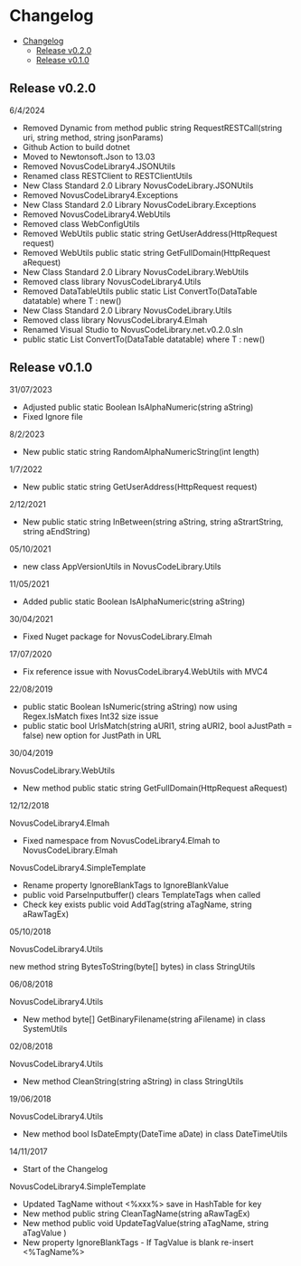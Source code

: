 # Changelog

<!-- TOC -->

- [Changelog](#changelog)
    - [Release v0.2.0](#release-v020)
    - [Release v0.1.0](#release-v010)

<!-- /TOC -->

## Release v0.2.0

6/4/2024

* Removed Dynamic from method public string RequestRESTCall(string uri, string method, string jsonParams)
* Github Action to build dotnet
* Moved to Newtonsoft.Json to 13.03
* Removed NovusCodeLibrary4.JSONUtils
* Renamed class RESTClient to RESTClientUtils
* New Class Standard 2.0 Library NovusCodeLibrary.JSONUtils
* Removed NovusCodeLibrary4.Exceptions
* New Class Standard 2.0 Library NovusCodeLibrary.Exceptions
* Removed NovusCodeLibrary4.WebUtils
* Removed class WebConfigUtils 
* Removed WebUtils public static string GetUserAddress(HttpRequest request)
* Removed WebUtils public static string GetFullDomain(HttpRequest aRequest)
* New Class Standard 2.0 Library NovusCodeLibrary.WebUtils
* Removed class library NovusCodeLibrary4.Utils
* Removed  DataTableUtils public static List<T> ConvertTo<T>(DataTable datatable) where T : new()
* New Class Standard 2.0 Library NovusCodeLibrary.Utils
* Removed class library NovusCodeLibrary4.Elmah
* Renamed Visual Studio to NovusCodeLibrary.net.v0.2.0.sln
* public static List<T> ConvertTo<T>(DataTable datatable) where T : new() 


## Release v0.1.0

31/07/2023

* Adjusted public static Boolean IsAlphaNumeric(string aString) 
* Fixed Ignore file

8/2/2023

* New public static string RandomAlphaNumericString(int length)


1/7/2022

* New public static string GetUserAddress(HttpRequest request)

2/12/2021

* New public static string InBetween(string aString, string aStrartString, string aEndString)

05/10/2021

* new class AppVersionUtils in NovusCodeLibrary.Utils


11/05/2021

* Added public static Boolean IsAlphaNumeric(string aString)

30/04/2021

* Fixed Nuget package for NovusCodeLibrary.Elmah


17/07/2020

* Fix reference issue with NovusCodeLibrary4.WebUtils with MVC4


22/08/2019

* public static Boolean IsNumeric(string aString) now using Regex.IsMatch fixes Int32 size issue
* public static bool UrlsMatch(string aURI1, string aURI2, bool aJustPath = false) new option for JustPath in URL


30/04/2019

NovusCodeLibrary.WebUtils

* New method  public static string GetFullDomain(HttpRequest aRequest)

12/12/2018

NovusCodeLibrary4.Elmah

* Fixed namespace from NovusCodeLibrary4.Elmah to NovusCodeLibrary.Elmah


NovusCodeLibrary4.SimpleTemplate

* Rename property IgnoreBlankTags to IgnoreBlankValue
* public void ParseInputbuffer() clears TemplateTags when called
* Check key exists public void AddTag(string aTagName, string aRawTagEx)

05/10/2018

NovusCodeLibrary4.Utils

new method string BytesToString(byte[] bytes) in class StringUtils

06/08/2018

NovusCodeLibrary4.Utils

* New method  byte[] GetBinaryFilename(string aFilename) in class SystemUtils

02/08/2018

NovusCodeLibrary4.Utils

* New method CleanString(string aString) in class StringUtils


19/06/2018

NovusCodeLibrary4.Utils

* New method bool IsDateEmpty(DateTime aDate) in class DateTimeUtils 


14/11/2017

* Start of the Changelog

NovusCodeLibrary4.SimpleTemplate

* Updated TagName without <%xxx%> save in HashTable for key
* New method public string CleanTagName(string aRawTagEx)
* New method public void UpdateTagValue(string aTagName, string aTagValue )
* New property IgnoreBlankTags - If TagValue is blank re-insert <%TagName%>


                                                                                                                                                                                                                                                           